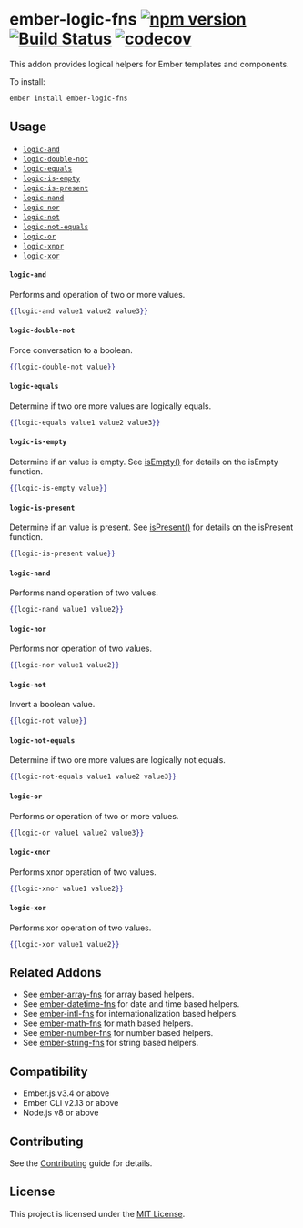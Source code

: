 ember-logic-fns
[![npm version](https://badge.fury.io/js/ember-logic-fns.svg)](https://badge.fury.io/js/ember-logic-fns)
[![Build Status](https://travis-ci.com/robert-allan-frank/ember-logic-fns.svg?branch=develop)](https://travis-ci.com/robert-allan-frank/ember-logic-fns)
[![codecov](https://codecov.io/gh/robert-allan-frank/ember-logic-fns/branch/develop/graph/badge.svg)](https://codecov.io/gh/robert-allan-frank/ember-logic-fns)
==============================================================================
This addon provides logical helpers for Ember templates and components.

To install:

```sh
ember install ember-logic-fns
```

Usage
------------------------------------------------------------------------------
* [`logic-and`](#logic-and)
* [`logic-double-not`](#logic-double-not)
* [`logic-equals`](#logic-equals)
* [`logic-is-empty`](#logic-is-empty)
* [`logic-is-present`](#logic-is-present)
* [`logic-nand`](#logic-nand)
* [`logic-nor`](#logic-nor)
* [`logic-not`](#logic-not)
* [`logic-not-equals`](#logic-not-equals)
* [`logic-or`](#logic-or)
* [`logic-xnor`](#logic-xnor)
* [`logic-xor`](#logic-xor)

#### `logic-and`
Performs and operation of two or more values.

```hbs
{{logic-and value1 value2 value3}}
```

#### `logic-double-not`
Force conversation to a boolean.

```hbs
{{logic-double-not value}}
```

#### `logic-equals`
Determine if two ore more values are logically equals.

```hbs
{{logic-equals value1 value2 value3}}
```

#### `logic-is-empty`
Determine if an value is empty. See [isEmpty()](https://api.emberjs.com/ember/release/functions/@ember%2Futils/isEmpty) for details on the isEmpty function.

```hbs
{{logic-is-empty value}}
```

#### `logic-is-present`
Determine if an value is present. See [isPresent()](https://api.emberjs.com/ember/release/functions/@ember%2Futils/isPresent) for details on the isPresent function.

```hbs
{{logic-is-present value}}
```

#### `logic-nand`
Performs nand operation of two values.

```hbs
{{logic-nand value1 value2}}
```

#### `logic-nor`
Performs nor operation of two values.

```hbs
{{logic-nor value1 value2}}
```

#### `logic-not`
Invert a boolean value.

```hbs
{{logic-not value}}
```

#### `logic-not-equals`
Determine if two ore more values are logically not equals.

```hbs
{{logic-not-equals value1 value2 value3}}
```

#### `logic-or`
Performs or operation of two or more values.

```hbs
{{logic-or value1 value2 value3}}
```

#### `logic-xnor`
Performs xnor operation of two values.

```hbs
{{logic-xnor value1 value2}}
```

#### `logic-xor`
Performs xor operation of two values.

```hbs
{{logic-xor value1 value2}}
```

Related Addons
------------------------------------------------------------------------------
* See [ember-array-fns](https://github.com/robert-allan-frank/ember-array-fns) for array based helpers.
* See [ember-datetime-fns](https://github.com/robert-allan-frank/ember-datetime-fns) for date and time based helpers.
* See [ember-intl-fns](https://github.com/robert-allan-frank/ember-intl-fns) for internationalization based helpers.
* See [ember-math-fns](https://github.com/robert-allan-frank/ember-math-fns) for math based helpers.
* See [ember-number-fns](https://github.com/robert-allan-frank/ember-number-fns) for number based helpers.
* See [ember-string-fns](https://github.com/robert-allan-frank/ember-string-fns) for string based helpers.

Compatibility
------------------------------------------------------------------------------
* Ember.js v3.4 or above
* Ember CLI v2.13 or above
* Node.js v8 or above


Contributing
------------------------------------------------------------------------------
See the [Contributing](CONTRIBUTING.md) guide for details.


License
------------------------------------------------------------------------------
This project is licensed under the [MIT License](LICENSE.md).
